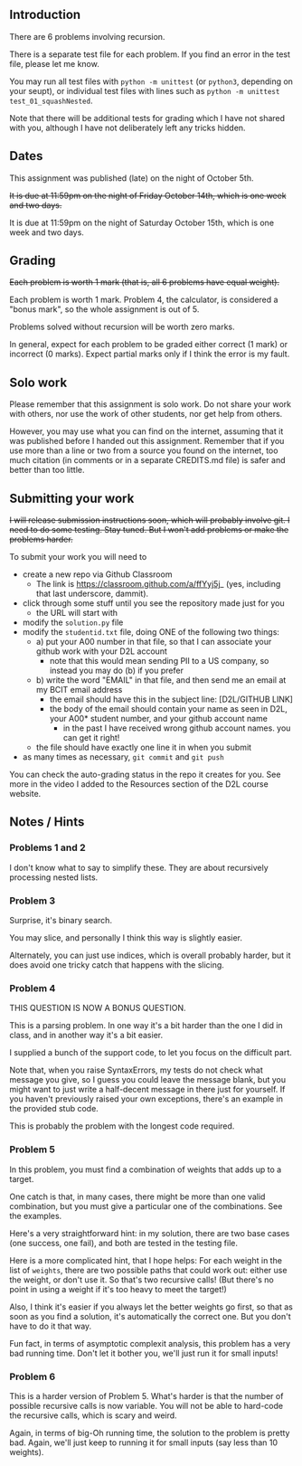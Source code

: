 

## Introduction

There are 6 problems involving recursion.

There is a separate test file for each problem.  If you find an error in the test file, please let me know.

You may run all test files with `python -m unittest` (or `python3`, depending on your seupt), or individual test files with lines such as `python -m unittest test_01_squashNested`.

Note that there will be additional tests for grading which I have not shared with you, although I have not deliberately left any tricks hidden.

## Dates

This assignment was published (late) on the night of October 5th.

~~It is due at 11:59pm on the night of Friday October 14th, which is one week and two days.~~

It is due at 11:59pm on the night of Saturday October 15th, which is one week and two days.

## Grading

~~Each problem is worth 1 mark (that is, all 6 problems have equal weight).~~

Each problem is worth 1 mark.  Problem 4, the calculator, is considered a "bonus mark", so the whole assignment is out of 5.

Problems solved without recursion will be worth zero marks.

In general, expect for each problem to be graded either correct (1 mark) or incorrect (0 marks).  Expect partial marks only if I think the error is my fault.

## Solo work

Please remember that this assignment is solo work.  Do not share your work with others, nor use the work of other students, nor get help from others.

However, you may use what you can find on the internet, assuming that it was published before I handed out this assignment.  Remember that if you use more than a line or two from a source you found on the internet, too much citation (in comments or in a separate CREDITS.md file) is safer and better than too little.

## Submitting your work

~~I will release submission instructions soon, which will probably involve git.  I need to do some testing.  Stay tuned.  But I won't add problems or make the problems harder.~~

To submit your work you will need to

* create a new repo via Github Classroom
    * The link is https://classroom.github.com/a/ffYyj5j_ (yes, including that last underscore, dammit).
* click through some stuff until you see the repository made just for you
    * the URL will start with 
* modify the `solution.py` file
* modify the `studentid.txt` file, doing ONE of the following two things:
    * a) put your A00 number in that file, so that I can associate your github work with your D2L account
        * note that this would mean sending PII to a US company, so instead you may do (b) if you prefer
    * b) write the word "EMAIL" in that file, and then send me an email at my BCIT email address
        * the email should have this in the subject line:   [D2L/GITHUB LINK]
        * the body of the email should contain your name as seen in D2L, your A00* student number, and your github account name
            * in the past I have received wrong github account names.  you can get it right!
    * the file should have exactly one line it in when you submit
* as many times as necessary, `git commit` and `git push`

You can check the auto-grading status in the repo it creates for you.  See more in the video I added to the Resources section of the D2L course website.


## Notes / Hints

### Problems 1 and 2

I don't know what to say to simplify these.  They are about recursively processing nested lists.

### Problem 3

Surprise, it's binary search.

You may slice, and personally I think this way is slightly easier.

Alternately, you can just use indices, which is overall probably harder, but it does avoid one tricky catch that happens with the slicing.

### Problem 4

THIS QUESTION IS NOW A BONUS QUESTION.

This is a parsing problem.  In one way it's a bit harder than the one I did in class, and in another way it's a bit easier.

I supplied a bunch of the support code, to let you focus on the difficult part.

Note that, when you raise SyntaxErrors, my tests do not check what message you give, so I guess you could leave the message blank, but you might want to just write a half-decent message in there just for yourself.  If you haven't previously raised your own exceptions, there's an example in the provided stub code.

This is probably the problem with the longest code required.

### Problem 5

In this problem, you must find a combination of weights that adds up to a target.

One catch is that, in many cases, there might be more than one valid combination, but you must give a particular one of the combinations.  See the examples.

Here's a very straightforward hint: in my solution, there are two base cases (one success, one fail), and both are tested in the testing file.

Here is a more complicated hint, that I hope helps:  For each weight in the list of `weights`, there are two possible paths that could work out: either use the weight, or don't use it.  So that's two recursive calls!  (But there's no point in using a weight if it's too heavy to meet the target!)

Also, I think it's easier if you always let the better weights go first, so that as soon as you find a solution, it's automatically the correct one.  But you don't have to do it that way.

Fun fact, in terms of asymptotic complexit analysis, this problem has a very bad running time.  Don't let it bother you, we'll just run it for small inputs!

### Problem 6

This is a harder version of Problem 5.  What's harder is that the number of possible recursive calls is now variable.  You will not be able to hard-code the recursive calls, which is scary and weird.

Again, in terms of big-Oh running time, the solution to the problem is pretty bad.  Again, we'll just keep to running it for small inputs (say less than 10 weights).
